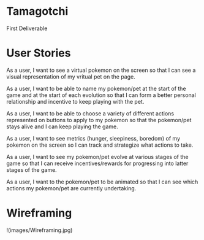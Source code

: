# Tamagotchi
First Deliverable

# User Stories

As a user, I want to see a virtual pokemon on the screen so that I can see a visual representation of my vritual pet on the page.

As a user, I want to be able to name my pokemon/pet at the start of the game and at the start of each evolution so that I can form a better personal relationship and incentive to keep playing with the pet.

As a user, I want to be able to choose a variety of different actions represented on buttons to apply to my pokemon so that the pokemon/pet stays alive and I can keep playing the game.

As a user, I want to see metrics (hunger, sleepiness, boredom) of my pokemon on the screen so I can track and strategize what actions to take.

As a user, I want to see my pokemon/pet evolve at various stages of the game so that I can receive incentives/rewards for progressing into latter stages of the game.

As a user, I want to the pokemon/pet to be animated so that I can see which actions my pokemon/pet are currently undertaking.

# Wireframing

!(images/Wireframing.jpg)